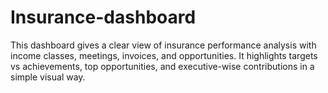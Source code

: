 # Insurance-dashboard
This dashboard gives a clear view of insurance performance analysis with income classes, meetings, invoices, and opportunities. It highlights targets vs achievements, top opportunities, and executive-wise contributions in a simple visual way.
